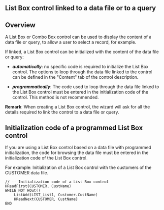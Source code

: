 
## List Box control linked to a data file or to a query
			



<a name="NOTE1"></a>
<a name="NOTE1_1"></a>


## Overview
<a name="overview_ELTTEXTE000078"></a>
A List Box or Combo Box control can be used to display the content of a data file or query, to allow a user to select a record, for example.

If linked, a List Box control can be initialized with the content of the data file or query:

- ***automatically***: no specific code is required to initialize the List Box control. The options to loop through the data file linked to the control can be defined in the "Content" tab of the control description.

- ***programmatically***: The code used to loop through the data file linked to the List Box control must be entered in the initialization code of the control. This method is not recommended.




**Remark**: When creating a List Box control, the wizard will ask for all the details required to link the control to a data file or query.

<a name="NOTE2"></a>
<a name="NOTE2_1"></a>


## Initialization code of a programmed List Box control
<a name="initialization_code_programmed_list_box_control_ELTTEXTE000102"></a>
If you are using a List Box control based on a data file with programmed initialization, the code for browsing the data file must be entered in the initialization code of the List Box control.

For example: Initialization of a List Box control with the customers of the CUSTOMER data file.


```wl
// -- Initialization code of a List Box control
HReadFirst(CUSTOMER, CustName)
WHILE NOT HOut()
	ListAdd(LIST_List1, Customer.CustName)
	HReadNext(CUSTOMER, CustName)
END
```



